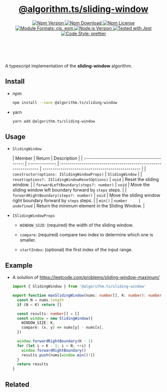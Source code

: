 <header>
  <h1 align="center">
    <a href="https://github.com/guanghechen/algorithm.ts/tree/@algorithm.ts/sliding-window@4.0.0-alpha.0/packages/sliding-window#readme">@algorithm.ts/sliding-window</a>
  </h1>
  <div align="center">
    <a href="https://www.npmjs.com/package/@algorithm.ts/sliding-window">
      <img
        alt="Npm Version"
        src="https://img.shields.io/npm/v/@algorithm.ts/sliding-window.svg"
      />
    </a>
    <a href="https://www.npmjs.com/package/@algorithm.ts/sliding-window">
      <img
        alt="Npm Download"
        src="https://img.shields.io/npm/dm/@algorithm.ts/sliding-window.svg"
      />
    </a>
    <a href="https://www.npmjs.com/package/@algorithm.ts/sliding-window">
      <img
        alt="Npm License"
        src="https://img.shields.io/npm/l/@algorithm.ts/sliding-window.svg"
      />
    </a>
    <a href="#install">
      <img
        alt="Module Formats: cjs, esm"
        src="https://img.shields.io/badge/module_formats-cjs%2C%20esm-green.svg"
      />
    </a>
    <a href="https://github.com/nodejs/node">
      <img
        alt="Node.js Version"
        src="https://img.shields.io/node/v/@algorithm.ts/sliding-window"
      />
    </a>
    <a href="https://github.com/facebook/jest">
      <img
        alt="Tested with Jest"
        src="https://img.shields.io/badge/tested_with-jest-9c465e.svg"
      />
    </a>
    <a href="https://github.com/prettier/prettier">
      <img
        alt="Code Style: prettier"
        src="https://img.shields.io/badge/code_style-prettier-ff69b4.svg?style=flat-square"
      />
    </a>
  </div>
</header>
<br/>

A typescript implementation of the **sliding-window** algorithm.

## Install

- npm

  ```bash
  npm install --save @algorithm.ts/sliding-window
  ```

- yarn

  ```bash
  yarn add @algorithm.ts/sliding-window
  ```

## Usage

- `SlidingWindow`

  |                    Member                     |     Return      | Description                                                      |
  | :-------------------------------------------: | :-------------: | :--------------------------------------------------------------- | ------------------------------------------------- |
  |  `constructor(options: ISlidingWindowProps)`  | `SlidingWindow` |
  | `reset(options?: ISlidingWindowResetOptions)` |     `void`      | Reset the sliding window.                                        |
  |     `forwardLeftBoundary(steps?: number)`     |     `void`      | Move the sliding window left boundary forward by `steps` steps.  |
  |    `forwardRightBoundary(steps?: number)`     |     `void`      | Move the sliding window right boundary forward by `steps` steps. |
  |                    `min()`                    |     `number     | undefined`                                                       | Return the minimum element in the Sliding Window. |

- `ISlidingWindowProps`

  - `WINDOW_SIZE`: (required) the width of the sliding window.

  - `compare`: (required) compare two index to determine which one is smaller.

  - `startIndex`: (optional) the first index of the input range.

## Example

- A solution of https://leetcode.com/problems/sliding-window-maximum/

  ```typescript
  import { SlidingWindow } from '@algorithm.ts/sliding-window'

  export function maxSlidingWindow(nums: number[], K: number): number[] {
    const N = nums.length
    if (N < K) return []

    const results: number[] = []
    const window = new SlidingWindow({
      WINDOW_SIZE: K,
      compare: (x, y) => nums[y] - nums[x],
    })

    window.forwardRightBoundary(K - 1)
    for (let i = K - 1; i < N; ++i) {
      window.forwardRightBoundary()
      results.push(nums[window.min()!])
    }
    return results
  }
  ```

## Related

[homepage]:
  https://github.com/guanghechen/algorithm.ts/tree/@algorithm.ts/sliding-window@4.0.0-alpha.0/packages/sliding-window#readme
